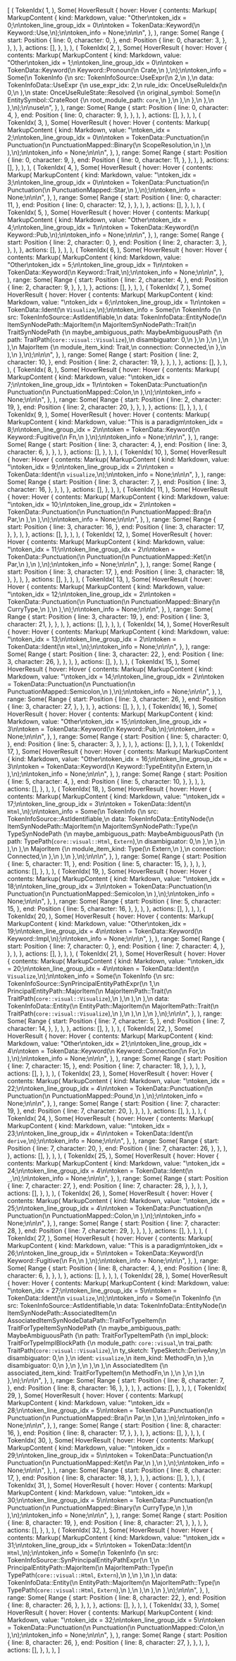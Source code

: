 [
    (
        TokenIdx(
            1,
        ),
        Some(
            HoverResult {
                hover: Hover {
                    contents: Markup(
                        MarkupContent {
                            kind: Markdown,
                            value: "Other\ntoken_idx = 0;\n\ntoken_line_group_idx = 0\n\ntoken = TokenData::Keyword(\n    Keyword::Use,\n);\n\ntoken_info = None;\n\n\n",
                        },
                    ),
                    range: Some(
                        Range {
                            start: Position {
                                line: 0,
                                character: 0,
                            },
                            end: Position {
                                line: 0,
                                character: 3,
                            },
                        },
                    ),
                },
                actions: [],
            },
        ),
    ),
    (
        TokenIdx(
            2,
        ),
        Some(
            HoverResult {
                hover: Hover {
                    contents: Markup(
                        MarkupContent {
                            kind: Markdown,
                            value: "Other\ntoken_idx = 1;\n\ntoken_line_group_idx = 0\n\ntoken = TokenData::Keyword(\n    Keyword::Pronoun(\n        Crate,\n    ),\n);\n\ntoken_info = Some(\n    TokenInfo {\n        src: TokenInfoSource::UseExpr(\n            2,\n        ),\n        data: TokenInfoData::UseExpr {\n            use_expr_idx: 2,\n            rule_idx: OnceUseRuleIdx(\n                0,\n            ),\n            state: OnceUseRuleState::Resolved {\n                original_symbol: Some(\n                    EntitySymbol::CrateRoot {\n                        root_module_path: `core`,\n                    },\n                ),\n            },\n        },\n    },\n);\n\nuse\n",
                        },
                    ),
                    range: Some(
                        Range {
                            start: Position {
                                line: 0,
                                character: 4,
                            },
                            end: Position {
                                line: 0,
                                character: 9,
                            },
                        },
                    ),
                },
                actions: [],
            },
        ),
    ),
    (
        TokenIdx(
            3,
        ),
        Some(
            HoverResult {
                hover: Hover {
                    contents: Markup(
                        MarkupContent {
                            kind: Markdown,
                            value: "\ntoken_idx = 2;\n\ntoken_line_group_idx = 0\n\ntoken = TokenData::Punctuation(\n    Punctuation(\n        PunctuationMapped::Binary(\n            ScopeResolution,\n        ),\n    ),\n);\n\ntoken_info = None;\n\n\n",
                        },
                    ),
                    range: Some(
                        Range {
                            start: Position {
                                line: 0,
                                character: 9,
                            },
                            end: Position {
                                line: 0,
                                character: 11,
                            },
                        },
                    ),
                },
                actions: [],
            },
        ),
    ),
    (
        TokenIdx(
            4,
        ),
        Some(
            HoverResult {
                hover: Hover {
                    contents: Markup(
                        MarkupContent {
                            kind: Markdown,
                            value: "\ntoken_idx = 3;\n\ntoken_line_group_idx = 0\n\ntoken = TokenData::Punctuation(\n    Punctuation(\n        PunctuationMapped::Star,\n    ),\n);\n\ntoken_info = None;\n\n\n",
                        },
                    ),
                    range: Some(
                        Range {
                            start: Position {
                                line: 0,
                                character: 11,
                            },
                            end: Position {
                                line: 0,
                                character: 12,
                            },
                        },
                    ),
                },
                actions: [],
            },
        ),
    ),
    (
        TokenIdx(
            5,
        ),
        Some(
            HoverResult {
                hover: Hover {
                    contents: Markup(
                        MarkupContent {
                            kind: Markdown,
                            value: "Other\ntoken_idx = 4;\n\ntoken_line_group_idx = 1\n\ntoken = TokenData::Keyword(\n    Keyword::Pub,\n);\n\ntoken_info = None;\n\n\n",
                        },
                    ),
                    range: Some(
                        Range {
                            start: Position {
                                line: 2,
                                character: 0,
                            },
                            end: Position {
                                line: 2,
                                character: 3,
                            },
                        },
                    ),
                },
                actions: [],
            },
        ),
    ),
    (
        TokenIdx(
            6,
        ),
        Some(
            HoverResult {
                hover: Hover {
                    contents: Markup(
                        MarkupContent {
                            kind: Markdown,
                            value: "Other\ntoken_idx = 5;\n\ntoken_line_group_idx = 1\n\ntoken = TokenData::Keyword(\n    Keyword::Trait,\n);\n\ntoken_info = None;\n\n\n",
                        },
                    ),
                    range: Some(
                        Range {
                            start: Position {
                                line: 2,
                                character: 4,
                            },
                            end: Position {
                                line: 2,
                                character: 9,
                            },
                        },
                    ),
                },
                actions: [],
            },
        ),
    ),
    (
        TokenIdx(
            7,
        ),
        Some(
            HoverResult {
                hover: Hover {
                    contents: Markup(
                        MarkupContent {
                            kind: Markdown,
                            value: "\ntoken_idx = 6;\n\ntoken_line_group_idx = 1\n\ntoken = TokenData::Ident(\n    `Visualize`,\n);\n\ntoken_info = Some(\n    TokenInfo {\n        src: TokenInfoSource::AstIdentifiable,\n        data: TokenInfoData::EntityNode(\n            ItemSynNodePath::MajorItem(\n                MajorItemSynNodePath::Trait(\n                    TraitSynNodePath {\n                        maybe_ambiguous_path: MaybeAmbiguousPath {\n                            path: TraitPath(`core::visual::Visualize`),\n                            disambiguator: 0,\n                        },\n                    },\n                ),\n            ),\n            MajorItem {\n                module_item_kind: Trait,\n                connection: Connected,\n            },\n        ),\n    },\n);\n\n\n",
                        },
                    ),
                    range: Some(
                        Range {
                            start: Position {
                                line: 2,
                                character: 10,
                            },
                            end: Position {
                                line: 2,
                                character: 19,
                            },
                        },
                    ),
                },
                actions: [],
            },
        ),
    ),
    (
        TokenIdx(
            8,
        ),
        Some(
            HoverResult {
                hover: Hover {
                    contents: Markup(
                        MarkupContent {
                            kind: Markdown,
                            value: "\ntoken_idx = 7;\n\ntoken_line_group_idx = 1\n\ntoken = TokenData::Punctuation(\n    Punctuation(\n        PunctuationMapped::Colon,\n    ),\n);\n\ntoken_info = None;\n\n\n",
                        },
                    ),
                    range: Some(
                        Range {
                            start: Position {
                                line: 2,
                                character: 19,
                            },
                            end: Position {
                                line: 2,
                                character: 20,
                            },
                        },
                    ),
                },
                actions: [],
            },
        ),
    ),
    (
        TokenIdx(
            9,
        ),
        Some(
            HoverResult {
                hover: Hover {
                    contents: Markup(
                        MarkupContent {
                            kind: Markdown,
                            value: "This is a paradigm\ntoken_idx = 8;\n\ntoken_line_group_idx = 2\n\ntoken = TokenData::Keyword(\n    Keyword::Fugitive(\n        Fn,\n    ),\n);\n\ntoken_info = None;\n\n\n",
                        },
                    ),
                    range: Some(
                        Range {
                            start: Position {
                                line: 3,
                                character: 4,
                            },
                            end: Position {
                                line: 3,
                                character: 6,
                            },
                        },
                    ),
                },
                actions: [],
            },
        ),
    ),
    (
        TokenIdx(
            10,
        ),
        Some(
            HoverResult {
                hover: Hover {
                    contents: Markup(
                        MarkupContent {
                            kind: Markdown,
                            value: "\ntoken_idx = 9;\n\ntoken_line_group_idx = 2\n\ntoken = TokenData::Ident(\n    `visualize`,\n);\n\ntoken_info = None;\n\n\n",
                        },
                    ),
                    range: Some(
                        Range {
                            start: Position {
                                line: 3,
                                character: 7,
                            },
                            end: Position {
                                line: 3,
                                character: 16,
                            },
                        },
                    ),
                },
                actions: [],
            },
        ),
    ),
    (
        TokenIdx(
            11,
        ),
        Some(
            HoverResult {
                hover: Hover {
                    contents: Markup(
                        MarkupContent {
                            kind: Markdown,
                            value: "\ntoken_idx = 10;\n\ntoken_line_group_idx = 2\n\ntoken = TokenData::Punctuation(\n    Punctuation(\n        PunctuationMapped::Bra(\n            Par,\n        ),\n    ),\n);\n\ntoken_info = None;\n\n\n",
                        },
                    ),
                    range: Some(
                        Range {
                            start: Position {
                                line: 3,
                                character: 16,
                            },
                            end: Position {
                                line: 3,
                                character: 17,
                            },
                        },
                    ),
                },
                actions: [],
            },
        ),
    ),
    (
        TokenIdx(
            12,
        ),
        Some(
            HoverResult {
                hover: Hover {
                    contents: Markup(
                        MarkupContent {
                            kind: Markdown,
                            value: "\ntoken_idx = 11;\n\ntoken_line_group_idx = 2\n\ntoken = TokenData::Punctuation(\n    Punctuation(\n        PunctuationMapped::Ket(\n            Par,\n        ),\n    ),\n);\n\ntoken_info = None;\n\n\n",
                        },
                    ),
                    range: Some(
                        Range {
                            start: Position {
                                line: 3,
                                character: 17,
                            },
                            end: Position {
                                line: 3,
                                character: 18,
                            },
                        },
                    ),
                },
                actions: [],
            },
        ),
    ),
    (
        TokenIdx(
            13,
        ),
        Some(
            HoverResult {
                hover: Hover {
                    contents: Markup(
                        MarkupContent {
                            kind: Markdown,
                            value: "\ntoken_idx = 12;\n\ntoken_line_group_idx = 2\n\ntoken = TokenData::Punctuation(\n    Punctuation(\n        PunctuationMapped::Binary(\n            CurryType,\n        ),\n    ),\n);\n\ntoken_info = None;\n\n\n",
                        },
                    ),
                    range: Some(
                        Range {
                            start: Position {
                                line: 3,
                                character: 19,
                            },
                            end: Position {
                                line: 3,
                                character: 21,
                            },
                        },
                    ),
                },
                actions: [],
            },
        ),
    ),
    (
        TokenIdx(
            14,
        ),
        Some(
            HoverResult {
                hover: Hover {
                    contents: Markup(
                        MarkupContent {
                            kind: Markdown,
                            value: "\ntoken_idx = 13;\n\ntoken_line_group_idx = 2\n\ntoken = TokenData::Ident(\n    `Html`,\n);\n\ntoken_info = None;\n\n\n",
                        },
                    ),
                    range: Some(
                        Range {
                            start: Position {
                                line: 3,
                                character: 22,
                            },
                            end: Position {
                                line: 3,
                                character: 26,
                            },
                        },
                    ),
                },
                actions: [],
            },
        ),
    ),
    (
        TokenIdx(
            15,
        ),
        Some(
            HoverResult {
                hover: Hover {
                    contents: Markup(
                        MarkupContent {
                            kind: Markdown,
                            value: "\ntoken_idx = 14;\n\ntoken_line_group_idx = 2\n\ntoken = TokenData::Punctuation(\n    Punctuation(\n        PunctuationMapped::Semicolon,\n    ),\n);\n\ntoken_info = None;\n\n\n",
                        },
                    ),
                    range: Some(
                        Range {
                            start: Position {
                                line: 3,
                                character: 26,
                            },
                            end: Position {
                                line: 3,
                                character: 27,
                            },
                        },
                    ),
                },
                actions: [],
            },
        ),
    ),
    (
        TokenIdx(
            16,
        ),
        Some(
            HoverResult {
                hover: Hover {
                    contents: Markup(
                        MarkupContent {
                            kind: Markdown,
                            value: "Other\ntoken_idx = 15;\n\ntoken_line_group_idx = 3\n\ntoken = TokenData::Keyword(\n    Keyword::Pub,\n);\n\ntoken_info = None;\n\n\n",
                        },
                    ),
                    range: Some(
                        Range {
                            start: Position {
                                line: 5,
                                character: 0,
                            },
                            end: Position {
                                line: 5,
                                character: 3,
                            },
                        },
                    ),
                },
                actions: [],
            },
        ),
    ),
    (
        TokenIdx(
            17,
        ),
        Some(
            HoverResult {
                hover: Hover {
                    contents: Markup(
                        MarkupContent {
                            kind: Markdown,
                            value: "Other\ntoken_idx = 16;\n\ntoken_line_group_idx = 3\n\ntoken = TokenData::Keyword(\n    Keyword::TypeEntity(\n        Extern,\n    ),\n);\n\ntoken_info = None;\n\n\n",
                        },
                    ),
                    range: Some(
                        Range {
                            start: Position {
                                line: 5,
                                character: 4,
                            },
                            end: Position {
                                line: 5,
                                character: 10,
                            },
                        },
                    ),
                },
                actions: [],
            },
        ),
    ),
    (
        TokenIdx(
            18,
        ),
        Some(
            HoverResult {
                hover: Hover {
                    contents: Markup(
                        MarkupContent {
                            kind: Markdown,
                            value: "\ntoken_idx = 17;\n\ntoken_line_group_idx = 3\n\ntoken = TokenData::Ident(\n    `Html`,\n);\n\ntoken_info = Some(\n    TokenInfo {\n        src: TokenInfoSource::AstIdentifiable,\n        data: TokenInfoData::EntityNode(\n            ItemSynNodePath::MajorItem(\n                MajorItemSynNodePath::Type(\n                    TypeSynNodePath {\n                        maybe_ambiguous_path: MaybeAmbiguousPath {\n                            path: TypePath(`core::visual::Html`, `Extern`),\n                            disambiguator: 0,\n                        },\n                    },\n                ),\n            ),\n            MajorItem {\n                module_item_kind: Type(\n                    Extern,\n                ),\n                connection: Connected,\n            },\n        ),\n    },\n);\n\n\n",
                        },
                    ),
                    range: Some(
                        Range {
                            start: Position {
                                line: 5,
                                character: 11,
                            },
                            end: Position {
                                line: 5,
                                character: 15,
                            },
                        },
                    ),
                },
                actions: [],
            },
        ),
    ),
    (
        TokenIdx(
            19,
        ),
        Some(
            HoverResult {
                hover: Hover {
                    contents: Markup(
                        MarkupContent {
                            kind: Markdown,
                            value: "\ntoken_idx = 18;\n\ntoken_line_group_idx = 3\n\ntoken = TokenData::Punctuation(\n    Punctuation(\n        PunctuationMapped::Semicolon,\n    ),\n);\n\ntoken_info = None;\n\n\n",
                        },
                    ),
                    range: Some(
                        Range {
                            start: Position {
                                line: 5,
                                character: 15,
                            },
                            end: Position {
                                line: 5,
                                character: 16,
                            },
                        },
                    ),
                },
                actions: [],
            },
        ),
    ),
    (
        TokenIdx(
            20,
        ),
        Some(
            HoverResult {
                hover: Hover {
                    contents: Markup(
                        MarkupContent {
                            kind: Markdown,
                            value: "Other\ntoken_idx = 19;\n\ntoken_line_group_idx = 4\n\ntoken = TokenData::Keyword(\n    Keyword::Impl,\n);\n\ntoken_info = None;\n\n\n",
                        },
                    ),
                    range: Some(
                        Range {
                            start: Position {
                                line: 7,
                                character: 0,
                            },
                            end: Position {
                                line: 7,
                                character: 4,
                            },
                        },
                    ),
                },
                actions: [],
            },
        ),
    ),
    (
        TokenIdx(
            21,
        ),
        Some(
            HoverResult {
                hover: Hover {
                    contents: Markup(
                        MarkupContent {
                            kind: Markdown,
                            value: "\ntoken_idx = 20;\n\ntoken_line_group_idx = 4\n\ntoken = TokenData::Ident(\n    `Visualize`,\n);\n\ntoken_info = Some(\n    TokenInfo {\n        src: TokenInfoSource::SynPrincipalEntityPathExpr(\n            1,\n            PrincipalEntityPath::MajorItem(\n                MajorItemPath::Trait(\n                    TraitPath(`core::visual::Visualize`),\n                ),\n            ),\n        ),\n        data: TokenInfoData::Entity(\n            EntityPath::MajorItem(\n                MajorItemPath::Trait(\n                    TraitPath(`core::visual::Visualize`),\n                ),\n            ),\n        ),\n    },\n);\n\n\n",
                        },
                    ),
                    range: Some(
                        Range {
                            start: Position {
                                line: 7,
                                character: 5,
                            },
                            end: Position {
                                line: 7,
                                character: 14,
                            },
                        },
                    ),
                },
                actions: [],
            },
        ),
    ),
    (
        TokenIdx(
            22,
        ),
        Some(
            HoverResult {
                hover: Hover {
                    contents: Markup(
                        MarkupContent {
                            kind: Markdown,
                            value: "Other\ntoken_idx = 21;\n\ntoken_line_group_idx = 4\n\ntoken = TokenData::Keyword(\n    Keyword::Connection(\n        For,\n    ),\n);\n\ntoken_info = None;\n\n\n",
                        },
                    ),
                    range: Some(
                        Range {
                            start: Position {
                                line: 7,
                                character: 15,
                            },
                            end: Position {
                                line: 7,
                                character: 18,
                            },
                        },
                    ),
                },
                actions: [],
            },
        ),
    ),
    (
        TokenIdx(
            23,
        ),
        Some(
            HoverResult {
                hover: Hover {
                    contents: Markup(
                        MarkupContent {
                            kind: Markdown,
                            value: "\ntoken_idx = 22;\n\ntoken_line_group_idx = 4\n\ntoken = TokenData::Punctuation(\n    Punctuation(\n        PunctuationMapped::Pound,\n    ),\n);\n\ntoken_info = None;\n\n\n",
                        },
                    ),
                    range: Some(
                        Range {
                            start: Position {
                                line: 7,
                                character: 19,
                            },
                            end: Position {
                                line: 7,
                                character: 20,
                            },
                        },
                    ),
                },
                actions: [],
            },
        ),
    ),
    (
        TokenIdx(
            24,
        ),
        Some(
            HoverResult {
                hover: Hover {
                    contents: Markup(
                        MarkupContent {
                            kind: Markdown,
                            value: "\ntoken_idx = 23;\n\ntoken_line_group_idx = 4\n\ntoken = TokenData::Ident(\n    `derive`,\n);\n\ntoken_info = None;\n\n\n",
                        },
                    ),
                    range: Some(
                        Range {
                            start: Position {
                                line: 7,
                                character: 20,
                            },
                            end: Position {
                                line: 7,
                                character: 26,
                            },
                        },
                    ),
                },
                actions: [],
            },
        ),
    ),
    (
        TokenIdx(
            25,
        ),
        Some(
            HoverResult {
                hover: Hover {
                    contents: Markup(
                        MarkupContent {
                            kind: Markdown,
                            value: "\ntoken_idx = 24;\n\ntoken_line_group_idx = 4\n\ntoken = TokenData::Ident(\n    `_`,\n);\n\ntoken_info = None;\n\n\n",
                        },
                    ),
                    range: Some(
                        Range {
                            start: Position {
                                line: 7,
                                character: 27,
                            },
                            end: Position {
                                line: 7,
                                character: 28,
                            },
                        },
                    ),
                },
                actions: [],
            },
        ),
    ),
    (
        TokenIdx(
            26,
        ),
        Some(
            HoverResult {
                hover: Hover {
                    contents: Markup(
                        MarkupContent {
                            kind: Markdown,
                            value: "\ntoken_idx = 25;\n\ntoken_line_group_idx = 4\n\ntoken = TokenData::Punctuation(\n    Punctuation(\n        PunctuationMapped::Colon,\n    ),\n);\n\ntoken_info = None;\n\n\n",
                        },
                    ),
                    range: Some(
                        Range {
                            start: Position {
                                line: 7,
                                character: 28,
                            },
                            end: Position {
                                line: 7,
                                character: 29,
                            },
                        },
                    ),
                },
                actions: [],
            },
        ),
    ),
    (
        TokenIdx(
            27,
        ),
        Some(
            HoverResult {
                hover: Hover {
                    contents: Markup(
                        MarkupContent {
                            kind: Markdown,
                            value: "This is a paradigm\ntoken_idx = 26;\n\ntoken_line_group_idx = 5\n\ntoken = TokenData::Keyword(\n    Keyword::Fugitive(\n        Fn,\n    ),\n);\n\ntoken_info = None;\n\n\n",
                        },
                    ),
                    range: Some(
                        Range {
                            start: Position {
                                line: 8,
                                character: 4,
                            },
                            end: Position {
                                line: 8,
                                character: 6,
                            },
                        },
                    ),
                },
                actions: [],
            },
        ),
    ),
    (
        TokenIdx(
            28,
        ),
        Some(
            HoverResult {
                hover: Hover {
                    contents: Markup(
                        MarkupContent {
                            kind: Markdown,
                            value: "\ntoken_idx = 27;\n\ntoken_line_group_idx = 5\n\ntoken = TokenData::Ident(\n    `visualize`,\n);\n\ntoken_info = Some(\n    TokenInfo {\n        src: TokenInfoSource::AstIdentifiable,\n        data: TokenInfoData::EntityNode(\n            ItemSynNodePath::AssociatedItem(\n                AssociatedItemSynNodeDataPath::TraitForTypeItem(\n                    TraitForTypeItemSynNodePath {\n                        maybe_ambiguous_path: MaybeAmbiguousPath {\n                            path: TraitForTypeItemPath {\n                                impl_block: TraitForTypeImplBlockPath {\n                                    module_path: `core::visual`,\n                                    trai_path: TraitPath(`core::visual::Visualize`),\n                                    ty_sketch: TypeSketch::DeriveAny,\n                                    disambiguator: 0,\n                                },\n                                ident: `visualize`,\n                                item_kind: MethodFn,\n                            },\n                            disambiguator: 0,\n                        },\n                    },\n                ),\n            ),\n            AssociatedItem {\n                associated_item_kind: TraitForTypeItem(\n                    MethodFn,\n                ),\n            },\n        ),\n    },\n);\n\n\n",
                        },
                    ),
                    range: Some(
                        Range {
                            start: Position {
                                line: 8,
                                character: 7,
                            },
                            end: Position {
                                line: 8,
                                character: 16,
                            },
                        },
                    ),
                },
                actions: [],
            },
        ),
    ),
    (
        TokenIdx(
            29,
        ),
        Some(
            HoverResult {
                hover: Hover {
                    contents: Markup(
                        MarkupContent {
                            kind: Markdown,
                            value: "\ntoken_idx = 28;\n\ntoken_line_group_idx = 5\n\ntoken = TokenData::Punctuation(\n    Punctuation(\n        PunctuationMapped::Bra(\n            Par,\n        ),\n    ),\n);\n\ntoken_info = None;\n\n\n",
                        },
                    ),
                    range: Some(
                        Range {
                            start: Position {
                                line: 8,
                                character: 16,
                            },
                            end: Position {
                                line: 8,
                                character: 17,
                            },
                        },
                    ),
                },
                actions: [],
            },
        ),
    ),
    (
        TokenIdx(
            30,
        ),
        Some(
            HoverResult {
                hover: Hover {
                    contents: Markup(
                        MarkupContent {
                            kind: Markdown,
                            value: "\ntoken_idx = 29;\n\ntoken_line_group_idx = 5\n\ntoken = TokenData::Punctuation(\n    Punctuation(\n        PunctuationMapped::Ket(\n            Par,\n        ),\n    ),\n);\n\ntoken_info = None;\n\n\n",
                        },
                    ),
                    range: Some(
                        Range {
                            start: Position {
                                line: 8,
                                character: 17,
                            },
                            end: Position {
                                line: 8,
                                character: 18,
                            },
                        },
                    ),
                },
                actions: [],
            },
        ),
    ),
    (
        TokenIdx(
            31,
        ),
        Some(
            HoverResult {
                hover: Hover {
                    contents: Markup(
                        MarkupContent {
                            kind: Markdown,
                            value: "\ntoken_idx = 30;\n\ntoken_line_group_idx = 5\n\ntoken = TokenData::Punctuation(\n    Punctuation(\n        PunctuationMapped::Binary(\n            CurryType,\n        ),\n    ),\n);\n\ntoken_info = None;\n\n\n",
                        },
                    ),
                    range: Some(
                        Range {
                            start: Position {
                                line: 8,
                                character: 19,
                            },
                            end: Position {
                                line: 8,
                                character: 21,
                            },
                        },
                    ),
                },
                actions: [],
            },
        ),
    ),
    (
        TokenIdx(
            32,
        ),
        Some(
            HoverResult {
                hover: Hover {
                    contents: Markup(
                        MarkupContent {
                            kind: Markdown,
                            value: "\ntoken_idx = 31;\n\ntoken_line_group_idx = 5\n\ntoken = TokenData::Ident(\n    `Html`,\n);\n\ntoken_info = Some(\n    TokenInfo {\n        src: TokenInfoSource::SynPrincipalEntityPathExpr(\n            1,\n            PrincipalEntityPath::MajorItem(\n                MajorItemPath::Type(\n                    TypePath(`core::visual::Html`, `Extern`),\n                ),\n            ),\n        ),\n        data: TokenInfoData::Entity(\n            EntityPath::MajorItem(\n                MajorItemPath::Type(\n                    TypePath(`core::visual::Html`, `Extern`),\n                ),\n            ),\n        ),\n    },\n);\n\n\n",
                        },
                    ),
                    range: Some(
                        Range {
                            start: Position {
                                line: 8,
                                character: 22,
                            },
                            end: Position {
                                line: 8,
                                character: 26,
                            },
                        },
                    ),
                },
                actions: [],
            },
        ),
    ),
    (
        TokenIdx(
            33,
        ),
        Some(
            HoverResult {
                hover: Hover {
                    contents: Markup(
                        MarkupContent {
                            kind: Markdown,
                            value: "\ntoken_idx = 32;\n\ntoken_line_group_idx = 5\n\ntoken = TokenData::Punctuation(\n    Punctuation(\n        PunctuationMapped::Colon,\n    ),\n);\n\ntoken_info = None;\n\n\n",
                        },
                    ),
                    range: Some(
                        Range {
                            start: Position {
                                line: 8,
                                character: 26,
                            },
                            end: Position {
                                line: 8,
                                character: 27,
                            },
                        },
                    ),
                },
                actions: [],
            },
        ),
    ),
]
